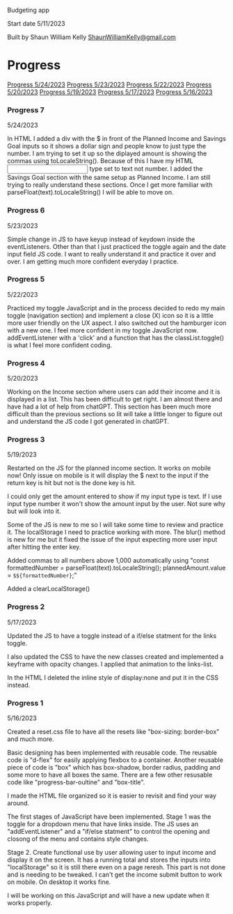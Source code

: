 Budgeting app

Start date 5/11/2023

Built by Shaun William Kelly
ShaunWilliamKelly@gmail.com

# Progress
[Progress 5/24/2023](#progress-7)
[Progress 5/23/2023](#progress-6)
[Progress 5/22/2023](#progress-5)
[Progress 5/20/2023](#progress-4)
[Progress 5/19/2023](#progress-3)
[Progress 5/17/2023](#progress-2) 
[Progress 5/16/2023](#progress-1)
 
### Progress 7
5/24/2023

In HTML I added a div with the $ in front of the Planned Income and Savings Goal inputs so it shows a dollar sign and people know to just type the number. I am trying to set it up so the diplayed amount is showing the commas using toLocaleString(). Because of this I have my HTML <input> type set to text not number. I added the Savings Goal section with the same setup as Planned Income. I am still trying to really understand these sections. Once I get more familiar with parseFloat(text).toLocaleString() I will be able to move on. 

### Progress 6
5/23/2023

Simple change in JS to have keyup instead of keydown inside the eventListeners. Other than that I just practiced the toggle again and the date input field JS code. I want to really understand it and practice it over and over. I am getting much more confident everyday I practice. 

### Progress 5
5/22/2023

Practiced my toggle JavaScript and in the process decided to redo my main toggle (navigation section) and implement a close (X) icon so it is a little more user friendly on the UX aspect. I also switched out the hamburger icon with a new one. I feel more confident in my toggle JavaScript now. addEventListener with a 'click' and a function that has the classList.toggle() is what I feel more confident coding. 


### Progress 4
5/20/2023

Working on the Income section where users can add their income and it is displayed in a list. This has been difficult to get right. I am almost there and have had a lot of help from chatGPT. This section has been much more difficult than the previous sections so Iit will take a little longer to figure out and understand the JS code I got generated in chatGPT. 


### Progress 3
5/19/2023

Restarted on the JS for the planned income section. It works on mobile now! Only issue on mobile is it will display the $ next to the input if the return key is hit but not is the done key is hit. 

I could only get the amount entered to show if my input type is text. If I use input type number it won't show the amount input by the user. Not sure why but will look into it. 

Some of the JS is new to me so I will take some time to review and practice it. The localStorage I need to practice working with more. The blur() method is new for me but it fixed the issue of the input expecting more user input after hitting the enter key. 

Added commas to all numbers above 1,000 automatically using "const formattedNumber = parseFloat(text).toLocaleString();
  plannedAmount.value = `$${formattedNumber}`;"

Added a clearLocalStorage()

### Progress 2 
5/17/2023

Updated the JS to have a toggle instead of a if/else statment for the links toggle. 

I also updated the CSS to have the new classes created and implemented a keyframe with opacity changes. I applied that animation to the links-list.

In the HTML I deleted the inline style of display:none and put it in the CSS instead. 


### Progress 1
5/16/2023

Created a reset.css file to have all the resets like "box-sizing: border-box" and much more. 

Basic designing has been implemented with reusable code. 
The reusable code is "d-flex" for easily applying flexbox to a container.
Another reusable piece of code is "box" which has box-shadow, border radius, padding and some more to have all boxes the same.
There are a few other resusable code like "progress-bar-oultine" and "box-title".

I made the HTML file organized so it is easier to revisit and find your way around. 

The first stages of JavaScript have been implemented.
Stage 1 was the toggle for a dropdown menu that have links inside. 
The JS uses an "addEventListener" and a "if/else statment" to control the opening and closong of the menu and contains style changes. 

Stage 2. Create functional use by user allowing user to input income and display it on the screen. It has a running total and 
stores the inputs into "localStorage" so it is still there even on a page reresh. 
This part is not done and is needing to be tweaked.
I can't get the income submit button to work on mobile. On desktop it works fine. 

I will be working on this JavaScript and will have a new update when it works properly.



